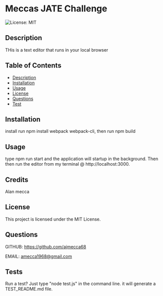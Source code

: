 
# Meccas JATE Challenge

![License: MIT](https://img.shields.io/badge/License-MIT-yellow.svg)

## Description
THis is a text editor that runs in your local browser


## Table of Contents
- [Description](#description)
- [Installation](#installation)
- [Usage](#usage)
- [License](#license)
- [Questions](#questions)
- [Test](#test)


## Installation
install run npm install webpack webpack-cli, then run npm build

## Usage
type npm run start and the application will startup in the background.  Then then run the editor from my terminal @ http://localhost:3000.

## Credits
Alan mecca

## License
This project is licensed under the MIT License.

## Questions
GITHUB: https://github.com/ajmecca68

EMAIL: [amecca1968@gmail.com](mailto:amecca1968@gmail.com)

## Tests
Run a test? Just type "node test.js" in the command line.
it will generate a TEST_README.md file.
